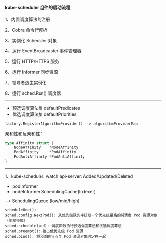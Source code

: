 
#### kube-scheduler 组件的启动流程

1、内置调度算法的注册

2、Cobra 命令行解析

3、实例化 Scheduler 对象

4、运行 EventBroadcaster 事件管理器

5、运行 HTTP/HTTPS 服务

6、运行 Informer 同步资源

7、领导者选主实例化

8、运行 sched.Run() 调度器

---

- 预选调度算法集 defaultPredicates
- 优选调度算法集 defaultPriorities

```shell
factory.RegisterAlgorithmProvider() --> algorithmProviderMap
```

亲和性和反亲和性：
```go
type Affinity struct {
	NodeAffinity    *NodeAffinity
	PodAffinity     *PodAffinity
	PodAntiAffinity *PodAntiAffinity
} 
```
---

1、kube-scheduler: watch api-server: Added/Updated/Deleted

- podInformer
- nodeInformer
SchedulingCache(Indexer)

--> SchedulingQueue  (low/mid/high)

```shell
scheduleOne():
sched.config.NextPod(): 从优先级队列中获取一个优先级最高的待调度 Pod 资源对象（阻塞模式）
sched.schedule(pod): 调度函数执行预选调度算法和优选调度算法
sched.preempt(): 抢占低优先级 Pod 资源
sched.bind(): 将合适的节点与 Pod 资源对象绑定在一起
```



